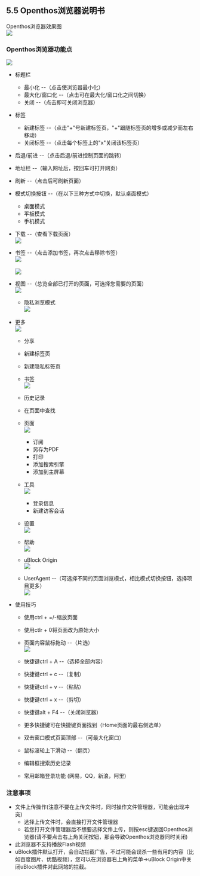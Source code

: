 ## 5.5 Openthos浏览器说明书
Openthos浏览器效果图  
![](../_pic/5_WebBrowser/Internet_home.png)

### Openthos浏览器功能点
![](../_pic/5_WebBrowser/Internet_overview.png)

   - 标题栏
      - 最小化 --（点击使浏览器最小化）
      - 最大化/窗口化 --（点击可在最大化/窗口化之间切换）
      - 关闭 --（点击即可关闭浏览器）
   - 标签
      - 新建标签 --（点击"+"号新建标签页，"+"跟随标签页的增多或减少而左右移动）
      - 关闭标签 --（点击每个标签上的"x"关闭该标签页）
   - 后退/前进 --（点击后退/前进控制页面的跳转）
   - 地址栏 --（输入网址后，按回车可打开网页）
   - 刷新 --（点击后可刷新页面）
   - 模式切换按钮 --（在以下三种方式中切换，默认桌面模式）
      - 桌面模式
      - 平板模式
      - 手机模式
   - 下载 --（查看下载页面）  
![](../_pic/5_WebBrowser/Internet_Downloads.png)
   - 书签 --（点击添加书签，再次点击移除书签）  
![](../_pic/5_WebBrowser/Internet_mark.png)<br />  
![](../_pic/5_WebBrowser/Internet_unmark.png)

   - 视图 --（总览全部已打开的页面，可选择您需要的页面）  
![](../_pic/5_WebBrowser/Internet_view.png)

      - 隐私浏览模式  
![](../_pic/5_WebBrowser/Internet_private.png)

   - 更多  
![](../_pic/5_WebBrowser/Internet_more.png)

      - 分享
      - 新建标签页
      - 新建隐私标签页
      - 书签  
![](../_pic/5_WebBrowser/Internet_bookmarks.png)

      - 历史记录
      - 在页面中查找
      - 页面  
![](../_pic/5_WebBrowser/Internet_page.png)

         - 订阅
         - 另存为PDF
         - 打印
         - 添加搜索引擎
         - 添加到主屏幕
      - 工具  
![](../_pic/5_WebBrowser/Internet_tools.png)

         - 登录信息
         - 新建访客会话
      - 设置  
![](../_pic/5_WebBrowser/Internet_setting.png)

      - 帮助  
![](../_pic/5_WebBrowser/Internet_help.png)

      - uBlock Origin  
![](../_pic/5_WebBrowser/Internet_ublock.png)

      - UserAgent --（可选择不同的页面浏览模式，相比模式切换按钮，选择项目更多）  
![](../_pic/5_WebBrowser/Internet_agent.png)

   - 使用技巧
      - 使用ctrl + =/-缩放页面
      - 使用ctlr + 0将页面改为原始大小
      - 页面内容鼠标拖动 --（片选）  
![](../_pic/5_WebBrowser/Internet_choose.png)

      - 快捷键ctrl + A --（选择全部内容）
      - 快捷键ctrl + c --（复制）
      - 快捷键ctrl + v --（粘贴）
      - 快捷键ctrl + x --（剪切）
      - 快捷键alt + F4 --（关闭浏览器）
      - 更多快捷键可在快捷键页面找到（Home页面的最右侧选单）
      - 双击窗口模式页面顶部 --（可最大化窗口）
      - 鼠标滚轮上下滑动 --（翻页）
      - 编辑框搜索历史记录
      - 常用邮箱登录功能 (网易，QQ，新浪，阿里)

### 注意事项
   -  文件上传操作(注意不要在上传文件时，同时操作文件管理器，可能会出现冲突)
      - 选择上传文件时，会直接打开文件管理器
      - 若您打开文件管理器后不想要选择文件上传，则按esc键返回Openthos浏览器(请不要点击右上角关闭按钮，那会导致Openthos浏览器同时关闭)
   - 此浏览器不支持播放Flash视频
   - uBlock插件默认打开，会自动拦截广告，不过可能会误杀一些有用的内容（比如百度图片、优酷视频），您可以在浏览器右上角的菜单->uBlock Origin中关闭uBlock插件对此网站的拦截。
